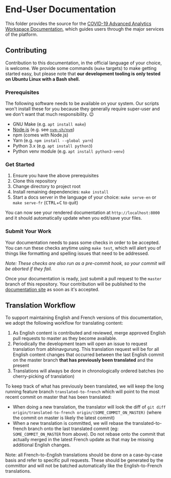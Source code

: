 # End-User Documentation

This folder provides the source for the [COVID-19 Advanced Analytics Workspace
Documentation][aaw-docs], which guides users through the major services of the
platform.

## Contributing

Contribution to this documentation, in the official language of your choice, is
welcome. We provide some commands (`make` targets) to make getting started easy,
but please note that **our development tooling is only tested on Ubuntu Linux
with a Bash shell.**

### Prerequisites

The following software needs to be available on your system. Our scripts won't
install these for you because they generally require super-user and we don't
want that much responsibility. :wink:

- GNU Make (e.g. `apt install make`)
- [Node.js][] (e.g. see [`nvm-sh/nvm`][nvm-installation])
- npm (comes with Node.js)
- Yarn (e.g. `npm install --global yarn`)
- Python 3.x (e.g. `apt install python3`)
- Python venv module (e.g. `apt install python3-venv`)

### Get Started

1. Ensure you have the above prerequisites
2. Clone this repository
3. Change directory to project root
4. Install remaining dependencies: `make install`
5. <!-- markdownlint-disable no-inline-html -->
   Start a docs server in the language of your choice: `make serve-en` or
   `make serve-fr` (<kbd>CTRL</kbd>+<kbd>C</kbd> to quit)
   <!-- markdownlint-enable -->

You can now see your rendered documentation at `http://localhost:8000` and it
should automatically update when you edit/save your files.

### Submit Your Work

Your documentation needs to pass some checks in order to be accepted. You can
run these checks anytime using `make test`, which will alert you of things like
formatting and spelling issues that need to be addressed.

_Note: These checks are also run as a pre-commit hook, so your commit will be
aborted if they fail._

Once your documentation is ready, just submit a pull request to the `master`
branch of this repository. Your contribution will be published to the
[documentation site][aaw-docs] as soon as it's accepted.

[aaw-docs]: https://statcan.github.io/daaas/
[node.js]: https://nodejs.org/
[nvm-installation]: https://github.com/nvm-sh/nvm#installing-and-updating

## Translation Workflow

To support maintaining English and French versions of this documentation, we 
adopt the following workflow for translating content:

1. As English content is contributed and reviewed, merge approved English pull
   requests to master as they become available.
1. Periodically the development team will open an issue to request translation
   from abhinavgurung.  This translation request will be for all English content
   changes that occurred between the last English commit on the master branch 
   **that has previously been translated** and the present
1. Translations will always be done in chronologically ordered batches (no 
   cherry-picking of translation)

To keep track of what has previously been translated, we will keep the long 
running feature branch `translated-to-french` which will point to the most recent 
commit on master that has been translated:

* When doing a new translation, the translator will look the diff of 
   `git diff origin/translated-to-french origin/(SOME_COMMIT_ON_MASTER)` 
   (where the commit on master is likely the latest commit)
* When a new translation is committed, we will rebase the 
   translated-to-french branch onto the last translated commit (eg: 
   `SOME_COMMIT_ON_MASTER` from above). Do not rebase onto the commit that 
   actually merged in the latest French update as that may be missing additional 
   English changes.

Note: all French-to-English translations should be done on a case-by-case basis 
and refer to specific pull requests.  These should be generated by the committor 
and will not be batched automatically like the English-to-French translations.  
